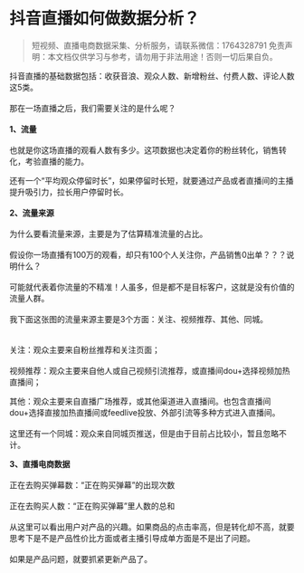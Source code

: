 # 抖音直播如何做数据分析？


>
> 短视频、直播电商数据采集、分析服务，请联系微信：1764328791
> 免责声明：本文档仅供学习与参考，请勿用于非法用途！否则一切后果自负。
> 



抖音直播的基础数据包括：收获音浪、观众人数、新增粉丝、付费人数、评论人数这5类。<br >
<br >那在一场直播之后，我们需要关注的是什么呢？<br >
<br >**1、流量**<br >
<br >也就是你这场直播的观看人数有多少。这项数据也决定着你的粉丝转化，销售转化，考验直播的能力。 

还有一个“平均观众停留时长”，如果停留时长短，就要通过产品或者直播间的主播提升吸引力，拉长用户停留时长。<br >
<br >**2、流量来源**<br >
<br >为什么要看流量来源，主要是为了估算精准流量的占比。<br >
<br >假设你一场直播有100万的观看，却只有100个人关注你，产品销售0出单？？？说明什么？<br >
<br >可能就代表着你流量的不精准！人虽多，但是都不是目标客户，这就是没有价值的流量人群。<br >
<br >我下面这张图的流量来源主要是3个方面：关注、视频推荐、其他、同城。<br >
<br >
<br >关注：观众主要来自粉丝推荐和关注页面；<br >
<br >视频推荐：观众主要来自他人或自己视频引流推荐，或直播间dou+选择视频加热直播间；

其他：观众主要来自直播广场推荐，或其他渠道进入直播间。也包含直播间dou+选择直接加热直播间或feedlive投放、外部引流等多种方式进入直播间。<br >
<br >这里还有一个同城：观众来自同城页推送，但是由于目前占比较小，暂且忽略不计。

**3、直播电商数据**<br >
<br >正在去购买弹幕数：“正在购买弹幕”的出现次数<br >
<br >正在去购买人数：“正在购买弹幕”里人数的总和<br >
<br >从这里可以看出用户对产品的兴趣。如果商品的点击率高，但是转化却不高，就要思考下是不是产品性价比方面或者主播引导成单方面是不是出了问题。<br >
<br >如果是产品问题，就要抓紧更新产品了。
